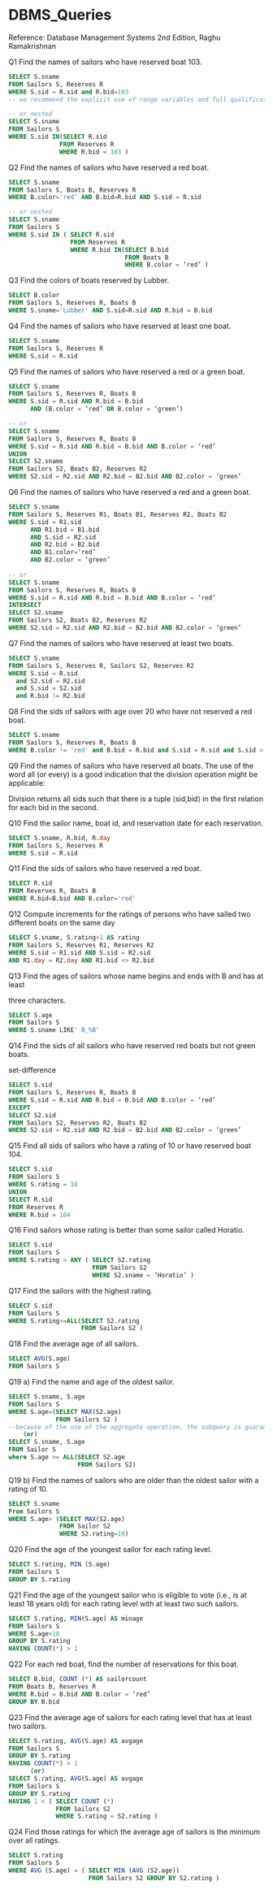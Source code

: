 # DBMS_Queries
Reference: Database Management Systems 2nd Edition, Raghu Ramakrishnan

Q1 Find the names of sailors who have reserved boat 103.

```sql
SELECT S.sname 
FROM Sailors S, Reserves R
WHERE S.sid = R.sid and R.bid=103
-- we recommend the explicit use of range variables and full qualification of all occurrences of columns with a range variable to improve the readability of your queries. We will follow this convention in all our examples.

-- or nested
SELECT S.sname
FROM Sailors S
WHERE S.sid IN(SELECT R.sid
              FROM Reserves R 
              WHERE R.bid = 103 )
```



Q2 Find the names of sailors who have reserved a red boat.

```sql
SELECT S.sname
FROM Sailors S, Boats B, Reserves R
WHERE B.color='red' AND B.bid=R.bid AND S.sid = R.sid

-- or nested
SELECT S.sname
FROM Sailors S
WHERE S.sid IN ( SELECT R.sid
                 FROM Reserves R
                 WHERE R.bid IN(SELECT B.bid
                                FROM Boats B
                                WHERE B.color = ‘red’ )
```

Q3 Find the colors of boats reserved by Lubber.

```sql
SELECT B.color
FROM Sailors S, Reserves R, Boats B
WHERE S.sname='Lubber' AND S.sid=R.sid AND R.bid = B.bid 
```

Q4 Find the names of sailors who have reserved at least one boat.

```sql
SELECT S.sname
FROM Sailors S, Reserves R
WHERE S.sid = R.sid
```

Q5 Find the names of sailors who have reserved a red or a green boat.

```sql
SELECT S.sname
FROM Sailors S, Reserves R, Boats B 
WHERE S.sid = R.sid AND R.bid = B.bid
      AND (B.color = ‘red’ OR B.color = ‘green’)

-- or
SELECT S.sname
FROM Sailors S, Reserves R, Boats B
WHERE S.sid = R.sid AND R.bid = B.bid AND B.color = ‘red’
UNION
SELECT S2.sname
FROM Sailors S2, Boats B2, Reserves R2
WHERE S2.sid = R2.sid AND R2.bid = B2.bid AND B2.color = ‘green’
```



Q6 Find the names of sailors who have reserved a red and a green boat. 

```sql
SELECT S.sname
FROM Sailors S, Reserves R1, Boats B1, Reserves R2, Boats B2
WHERE S.sid = R1.sid 
      AND R1.bid = B1.bid
      AND S.sid = R2.sid 
      AND R2.bid = B2.bid
      AND B1.color=‘red’ 
      AND B2.color = ‘green’
      
-- or 
SELECT S.sname
FROM Sailors S, Reserves R, Boats B
WHERE S.sid = R.sid AND R.bid = B.bid AND B.color = ‘red’
INTERSECT
SELECT S2.sname
FROM Sailors S2, Boats B2, Reserves R2
WHERE S2.sid = R2.sid AND R2.bid = B2.bid AND B2.color = ‘green’
```

Q7 Find the names of sailors who have reserved at least two boats.

```sql
SELECT S.sname
FROM Sailors S, Reserves R, Sailors S2, Reserves R2
WHERE S.sid = R.sid 
  and S2.sid = R2.sid 
  and S.sid = S2.sid 
  and R.bid != R2.bid
```

Q8 Find the sids of sailors with age over 20 who have not reserved a red boat.

```sql
SELECT S.sname
FROM Sailors S, Reserves R, Boats B 
WHERE B.color != 'red' and B.bid = R.bid and S.sid = R.sid and S.sid > 20
```

Q9 Find the names of sailors who have reserved all boats. The use of the word all (or every) is a good indication that the division operation might be applicable:

Division  returns all sids such that there is a tuple ⟨sid,bid⟩ in the first relation for each bid in the second. 

Q10 Find the sailor name, boat id, and reservation date for each reservation.

```sql
SELECT S.sname, R.bid, R.day 
FROM Sailors S, Reserves R
WHERE S.sid = R.sid 
```

Q11 Find the sids of sailors who have reserved a red boat.

```sql
SELECT R.sid
FROM Reverves R, Boats B
WHERE R.bid=B.bid AND B.color='red'
```

Q12 Compute increments for the ratings of persons who have sailed two different boats on the same day 

```sql
SELECT S.sname, S.rating+1 AS rating
FROM Sailors S, Reserves R1, Reserves R2
WHERE S.sid = R1.sid AND S.sid = R2.sid
AND R1.day = R2.day AND R1.bid <> R2.bid
```

Q13 Find the ages of sailors whose name begins and ends with B and has at least

three characters.

```sql
SELECT S.age
FROM Sailors S
WHERE S.sname LIKE' B_%B'
```

Q14 Find the sids of all sailors who have reserved red boats but not green boats.

set-difference

```sql
SELECT S.sid
FROM Sailors S, Reserves R, Boats B
WHERE S.sid = R.sid AND R.bid = B.bid AND B.color = ‘red’
EXCEPT
SELECT S2.sid
FROM Sailors S2, Reserves R2, Boats B2
WHERE S2.sid = R2.sid AND R2.bid = B2.bid AND B2.color = ‘green’
```

Q15 Find all sids of sailors who have a rating of 10 or have reserved boat 104.

```sql
SELECT S.sid
FROM Sailors S 
WHERE S.rating = 10
UNION
SELECT R.sid
FROM Reserves R 
WHERE R.bid = 104
```

Q16 Find sailors whose rating is better than some sailor called Horatio.

```sql
SELECT S.sid
FROM Sailors S
WHERE S.rating > ANY ( SELECT S2.rating
                       FROM Sailors S2
                       WHERE S2.sname = ‘Horatio’ )
```

Q17 Find the sailors with the highest rating.

```sql
SELECT S.sid
FROM Sailors S
WHERE S.rating>=ALL(SELECT S2.rating
                    FROM Sailors S2 )

```

Q18 Find the average age of all sailors.

```sql
SELECT AVG(S.age)
FROM Sailors S
```

Q19 a) Find the name and age of the oldest sailor.

```SQL
SELECT S.sname, S.age
FROM Sailors S
WHERE S.age=(SELECT MAX(S2.age)
             FROM Sailors S2 )
--because of the use of the aggregate operation, the subquery is guaranteed to return a single tuple with a single field, and SQL converts such a relation to a field value for the sake of the comparison.
    (or)
SELECT S.sname, S.age
FROM Sailor S
where S.age >= ALL(SELECT S2.age 
                   FROM Sailors S2)
```

Q19 b) Find the names of sailors who are older than the oldest sailor with a rating of 10.

```sql
SELECT S.sname
From Sailors S
WHERE S.age> (SELECT MAX(S2.age)
              FROM Sailor S2
              WHERE S2.rating=10)
```

Q20 Find the age of the youngest sailor for each rating level.

```sql
SELECT S.rating, MIN (S.age) 
FROM Sailors S
GROUP BY S.rating
```

Q21 Find the age of the youngest sailor who is eligible to vote (i.e., is at least 18 years old) for each rating level with at least two such sailors.

```SQL
SELECT S.rating, MIN(S.age) AS minage
FROM Sailors S
WHERE S.age>18
GROUP BY S.rating
HAVING COUNT(*) > 1 
```

Q22 For each red boat, find the number of reservations for this boat.

```sql
SELECT B.bid, COUNT (*) AS sailorcount 
FROM Boats B, Reserves R
WHERE R.bid = B.bid AND B.color = ‘red’
GROUP BY B.bid
```

Q23 Find the average age of sailors for each rating level that has at least two sailors.

```sql
SELECT S.rating, AVG(S.age) AS avgage
FROM Sailors S
GROUP BY S.rating
HAVING COUNT(*) > 1
      (or)
SELECT S.rating, AVG(S.age) AS avgage
FROM Sailors S
GROUP BY S.rating
HAVING 1 < ( SELECT COUNT (*)
             FROM Sailors S2
             WHERE S.rating = S2.rating )
```

Q24 Find those ratings for which the average age of sailors is the minimum over all ratings.

```sql
SELECT S.rating
FROM Sailors S
WHERE AVG (S.age) = ( SELECT MIN (AVG (S2.age))
                      FROM Sailors S2 GROUP BY S2.rating )
```
